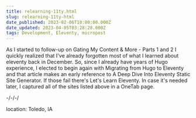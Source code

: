 ```yaml
---
title: relearning-11ty.html
slug: relearning-11ty-html
date_published: 2023-02-06T18:00:00.000Z
date_updated: 2023-04-05T03:28:28.000Z
tags: Development, Eleventy, micropost
---
```


As I started to follow-up on Gating My Content & More - Parts 1 and 2 I quickly realized that I've already forgotten most of what I learned about eleventy back in December. So, since I already have years of Hugo experience, I elected to begin again with Migrating from Hugo to Eleventy and that article makes an early reference to A Deep Dive Into Eleventy Static Site Generator. If those fail there's Let's Learn Eleventy. In case it's needed later, I captured all of the sites listed above in a OneTab page.

-/-/-/

location: Toledo, IA
